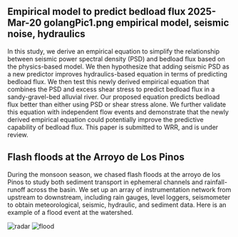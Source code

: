 Empirical model to predict bedload flux
2025-Mar-20
golangPic1.png
empirical model, seismic noise, hydraulics
-----

In this study, we derive an empirical equation to simplify the relationship between seismic power spectral density (PSD) and bedload flux based on the physics-based model. We then hypothesize that adding seismic PSD as a new predictor improves hydraulics-based equation in terms of predicting bedload flux. We then test this newly derived empirical equation that combines the PSD and excess shear stress to predict bedload flux in a sandy-gravel-bed alluvial river. Our proposed equation predicts bedload flux better than either using PSD or shear stress alone. We further validate this equation with independent flow events and demonstrate that the newly derived empirical equation could potentially improve the predictive capability of bedload flux.
This paper is submitted to WRR, and is under review.

## Flash floods at the Arroyo de Los Pinos
During the monsoon season, we chased flash floods at the arroyo de los Pinos to study both sediment transport in ephemeral channels and rainfall-runoff across the basin. We set up an array of instrumentation network from upstream to downstream, including rain gauges, level loggers, seismometer to obtain meteorological, seismic, hydraulic, and sediment data. Here is an example of a flood event at the watershed.

![radar](https://raw.githubusercontent.com/locluong09/blog/refs/heads/main/public/figures/flood/radar.gif)
![flood](https://raw.githubusercontent.com/locluong09/blog/refs/heads/main/public/figures/flood/flood.gif)

